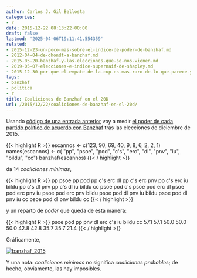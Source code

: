 ```yaml
---
author: Carlos J. Gil Bellosta
categories:
- r
date: 2015-12-22 08:13:22+00:00
draft: false
lastmod: '2025-04-06T19:11:41.554359'
related:
- 2015-12-23-un-poco-mas-sobre-el-indice-de-poder-de-banzhaf.md
- 2012-04-04-de-dhondt-a-banzhaf.md
- 2015-05-20-banzhaf-y-las-elecciones-que-se-nos-vienen.md
- 2019-05-07-elecciones-e-indice-supernaif-de-shapley.md
- 2015-12-30-por-que-el-empate-de-la-cup-es-mas-raro-de-lo-que-parece-y-de-lo-que-yo-mismo-digo.md
tags:
- banzhaf
- política
- r
title: Coaliciones de Banzhaf en el 20D
url: /2015/12/22/coaliciones-de-banzhaf-en-el-20d/
---
```


Usando [código de una entrada anterior](https://datanalytics.com/2015/05/20/banzhaf-y-las-elecciones-que-se-nos-vienen/) voy a medir [el poder de cada partido político de acuerdo con Banzhaf](https://en.wikipedia.org/wiki/Banzhaf_power_index) tras las elecciones de diciembre de 2015.

{{< highlight R >}}
escannos <- c(123, 90, 69, 40, 9, 8, 6, 2, 2, 1)
names(escannos) <- c( "pp", "psoe", "pod", "c's",
    "erc", "dl", "pnv", "iu", "bildu", "cc")
banzhaf(escannos)
{{< / highlight >}}


da 14 _coaliciones mínimas_,

{{< highlight R >}}
pp psoe
pp pod
pp c's erc dl
pp c's erc pnv
pp c's erc iu bildu
pp c's dl pnv
pp c's dl iu bildu cc
psoe pod c's
psoe pod erc dl
psoe pod erc pnv iu
psoe pod erc pnv bildu
psoe pod dl pnv iu bildu
psoe pod dl pnv iu cc
psoe pod dl pnv bildu cc
{{< / highlight >}}

y un reparto de _poder_ que queda de esta manera:

{{< highlight R >}}
 psoe   pod    pp   pnv    dl   erc   c's    iu bildu    cc
 57.1  57.1  50.0  50.0  50.0  42.8  42.8  35.7  35.7  21.4
{{< / highlight >}}

Gráficamente,

[![banzhaf_2015](/wp-uploads/2015/12/banzhaf_2015.png#center)
](/wp-uploads/2015/12/banzhaf_2015.png#center)

Y una nota: _coaliciones mínimas_ no significa _coaliciones probables_; de hecho, obviamente, las hay imposibles.